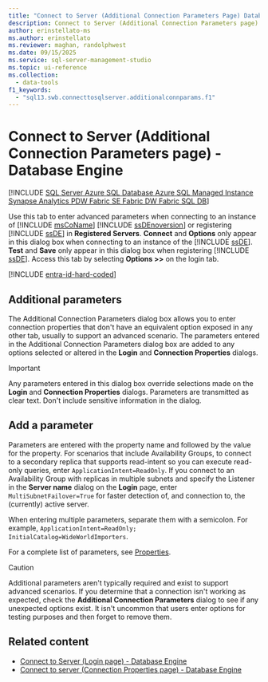 ```yaml
---
title: "Connect to Server (Additional Connection Parameters Page) Database Engine"
description: Connect to Server (Additional Connection Parameters page) Database Engine.
author: erinstellato-ms
ms.author: erinstellato
ms.reviewer: maghan, randolphwest
ms.date: 09/15/2025
ms.service: sql-server-management-studio
ms.topic: ui-reference
ms.collection:
  - data-tools
f1_keywords:
  - "sql13.swb.connecttosqlserver.additionalconnparams.f1"
---
```


# Connect to Server (Additional Connection Parameters page) - Database Engine

[!INCLUDE [SQL Server Azure SQL Database Azure SQL Managed Instance Synapse Analytics PDW Fabric SE Fabric DW Fabric SQL DB](../includes/applies-to-version/sql-asdb-asdbmi-asa-pdw-fabricse-fabricdw-fabricsqldb.md)]

Use this tab to enter advanced parameters when connecting to an instance of [!INCLUDE [msCoName](../includes/msconame-md.md)] [!INCLUDE [ssDEnoversion](../includes/ssdenoversion-md.md)] or registering [!INCLUDE [ssDE](../includes/ssde-md.md)] in **Registered Servers**. **Connect** and **Options** only appear in this dialog box when connecting to an instance of the [!INCLUDE [ssDE](../includes/ssde-md.md)]. **Test** and **Save** only appear in this dialog box when registering [!INCLUDE [ssDE](../includes/ssde-md.md)]. Access this tab by selecting **Options >>** on the login tab.

[!INCLUDE [entra-id-hard-coded](../includes/entra-id-hard-coded.md)]

## Additional parameters

The Additional Connection Parameters dialog box allows you to enter connection properties that don't have an equivalent option exposed in any other tab, usually to support an advanced scenario. The parameters entered in the Additional Connection Parameters dialog box are added to any options selected or altered in the **Login** and **Connection Properties** dialogs.

> [!IMPORTANT]  
> Any parameters entered in this dialog box override selections made on the **Login** and **Connection Properties** dialogs. Parameters are transmitted as clear text. Don't include sensitive information in the dialog.

## Add a parameter

Parameters are entered with the property name and followed by the value for the property. For scenarios that include Availability Groups, to connect to a secondary replica that supports read-intent so you can execute read-only queries, enter `ApplicationIntent=ReadOnly`. If you connect to an Availability Group with replicas in multiple subnets and specify the Listener in the **Server name** dialog on the **Login** page, enter `MultiSubnetFailover=True` for faster detection of, and connection to, the (currently) active server.

When entering multiple parameters, separate them with a semicolon. For example, `ApplicationIntent=ReadOnly; InitialCatalog=WideWorldImporters`.

For a complete list of parameters, see [Properties](/../../dotnet/api/microsoft.data.sqlclient.sqlconnectionstringbuilder?view=sqlclient-dotnet-standard-3.1&preserve-view=true#properties).

> [!CAUTION]  
> Additional parameters aren't typically required and exist to support advanced scenarios. If you determine that a connection isn't working as expected, check the **Additional Connection Parameters** dialog to see if any unexpected options exist. It isn't uncommon that users enter options for testing purposes and then forget to remove them.

## Related content

- [Connect to Server (Login page) - Database Engine](connect-to-server-login-page-database-engine.md)
- [Connect to server (Connection Properties page) - Database Engine](connect-to-server-connection-properties-page-database-engine.md)
